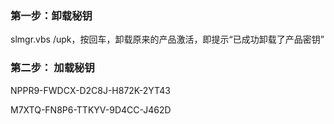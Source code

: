 

### 第一步：卸载秘钥

slmgr.vbs /upk，按回车，卸载原来的产品激活，即提示“已成功卸载了产品密钥”

### 第二步： 加载秘钥

NPPR9-FWDCX-D2C8J-H872K-2YT43

M7XTQ-FN8P6-TTKYV-9D4CC-J462D